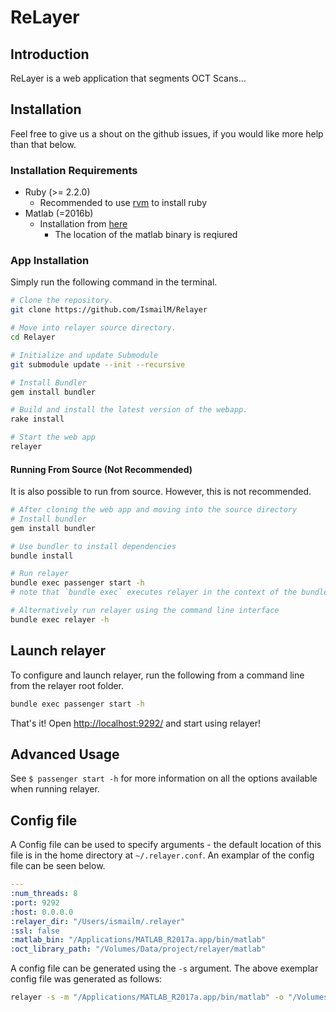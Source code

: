 # ReLayer

## Introduction

ReLayer is a web application that segments OCT Scans...

## Installation

Feel free to give us a shout on the github issues, if you would like more help than that below.

### Installation Requirements

* Ruby (>= 2.2.0)
  * Recommended to use [rvm](https://rvm.io/rvm/install) to install ruby
* Matlab (=2016b)
  * Installation from [here](https://www.mathworks.com/products/matlab.html)
    * The location of the matlab binary is reqiured

### App Installation

Simply run the following command in the terminal.

```bash
# Clone the repository.
git clone https://github.com/IsmailM/Relayer

# Move into relayer source directory.
cd Relayer

# Initialize and update Submodule
git submodule update --init --recursive

# Install Bundler
gem install bundler

# Build and install the latest version of the webapp.
rake install

# Start the web app
relayer
```

#### Running From Source (Not Recommended)

It is also possible to run from source. However, this is not recommended.

```bash
# After cloning the web app and moving into the source directory
# Install bundler
gem install bundler

# Use bundler to install dependencies
bundle install

# Run relayer
bundle exec passenger start -h
# note that `bundle exec` executes relayer in the context of the bundle

# Alternatively run relayer using the command line interface
bundle exec relayer -h
```

## Launch relayer

To configure and launch relayer, run the following from a command line from the relayer root folder.

```bash
bundle exec passenger start -h
```

That's it! Open [http://localhost:9292/](http://localhost:9292/) and start using relayer!

## Advanced Usage

See `$ passenger start -h` for more information on all the options available when running relayer.

## Config file

A Config file can be used to specify arguments - the default location of this file is in the home directory at `~/.relayer.conf`. An examplar of the config file can be seen below.

```yaml
---
:num_threads: 8
:port: 9292
:host: 0.0.0.0
:relayer_dir: "/Users/ismailm/.relayer"
:ssl: false
:matlab_bin: "/Applications/MATLAB_R2017a.app/bin/matlab"
:oct_library_path: "/Volumes/Data/project/relayer/matlab"
```

A config file can be generated using the `-s` argument. The above exemplar config file was generated as follows:

```bash
relayer -s -m "/Applications/MATLAB_R2017a.app/bin/matlab" -o "/Volumes/Data/project/relayer/matlab" -n 8
```